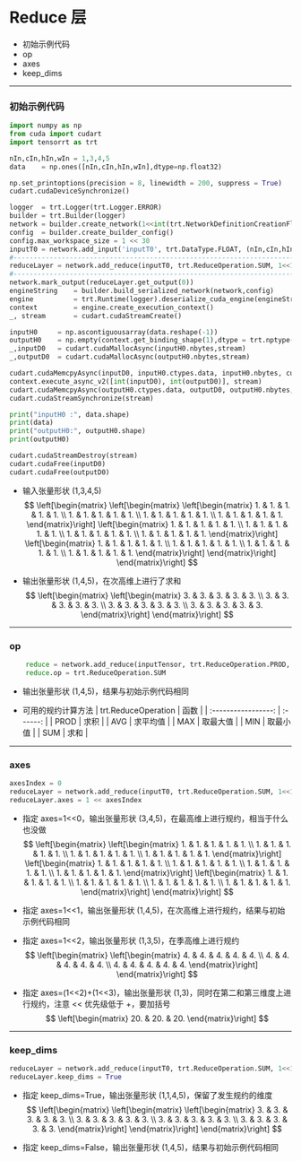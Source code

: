 # Reduce 层
+ 初始示例代码
+ op
+ axes
+ keep_dims

---    
### 初始示例代码
```python
import numpy as np
from cuda import cudart
import tensorrt as trt

nIn,cIn,hIn,wIn = 1,3,4,5                                                                           # 输入张量 NCHW
data    = np.ones([nIn,cIn,hIn,wIn],dtype=np.float32)

np.set_printoptions(precision = 8, linewidth = 200, suppress = True)
cudart.cudaDeviceSynchronize()

logger  = trt.Logger(trt.Logger.ERROR)
builder = trt.Builder(logger)
network = builder.create_network(1<<int(trt.NetworkDefinitionCreationFlag.EXPLICIT_BATCH))
config  = builder.create_builder_config()
config.max_workspace_size = 1 << 30
inputT0 = network.add_input('inputT0', trt.DataType.FLOAT, (nIn,cIn,hIn,wIn))                       # 单输入示例代码
#---------------------------------------------------------------------------------------------------# 替换部分
reduceLayer = network.add_reduce(inputT0, trt.ReduceOperation.SUM, 1<<1, False)
#---------------------------------------------------------------------------------------------------# 替换部分
network.mark_output(reduceLayer.get_output(0))
engineString    = builder.build_serialized_network(network,config)
engine          = trt.Runtime(logger).deserialize_cuda_engine(engineString)
context         = engine.create_execution_context()
_, stream       = cudart.cudaStreamCreate()

inputH0     = np.ascontiguousarray(data.reshape(-1))
outputH0    = np.empty(context.get_binding_shape(1),dtype = trt.nptype(engine.get_binding_dtype(1)))
_,inputD0   = cudart.cudaMallocAsync(inputH0.nbytes,stream)
_,outputD0  = cudart.cudaMallocAsync(outputH0.nbytes,stream)

cudart.cudaMemcpyAsync(inputD0, inputH0.ctypes.data, inputH0.nbytes, cudart.cudaMemcpyKind.cudaMemcpyHostToDevice, stream)
context.execute_async_v2([int(inputD0), int(outputD0)], stream)
cudart.cudaMemcpyAsync(outputH0.ctypes.data, outputD0, outputH0.nbytes, cudart.cudaMemcpyKind.cudaMemcpyDeviceToHost, stream)
cudart.cudaStreamSynchronize(stream)

print("inputH0 :", data.shape)
print(data)
print("outputH0:", outputH0.shape)
print(outputH0)

cudart.cudaStreamDestroy(stream)
cudart.cudaFree(inputD0)
cudart.cudaFree(outputD0)
```

+ 输入张量形状 (1,3,4,5)
$$
\left[\begin{matrix}
    \left[\begin{matrix}
        \left[\begin{matrix}
            1. & 1. & 1. & 1. & 1. \\
            1. & 1. & 1. & 1. & 1. \\
            1. & 1. & 1. & 1. & 1. \\
            1. & 1. & 1. & 1. & 1.
        \end{matrix}\right]
        \left[\begin{matrix}
            1. & 1. & 1. & 1. & 1. \\
            1. & 1. & 1. & 1. & 1. \\
            1. & 1. & 1. & 1. & 1. \\
            1. & 1. & 1. & 1. & 1.
        \end{matrix}\right]
        \left[\begin{matrix}
            1. & 1. & 1. & 1. & 1. \\
            1. & 1. & 1. & 1. & 1. \\
            1. & 1. & 1. & 1. & 1. \\
            1. & 1. & 1. & 1. & 1.
        \end{matrix}\right]
    \end{matrix}\right]
\end{matrix}\right]
$$

+ 输出张量形状 (1,4,5)，在次高维上进行了求和
$$
\left[\begin{matrix}
    \left[\begin{matrix}
        3. & 3. & 3. & 3. & 3. \\
        3. & 3. & 3. & 3. & 3. \\
        3. & 3. & 3. & 3. & 3. \\
        3. & 3. & 3. & 3. & 3.
    \end{matrix}\right]
\end{matrix}\right]
$$

---
### op
```python
    reduce = network.add_reduce(inputTensor, trt.ReduceOperation.PROD, 1<<0, False)
    reduce.op = trt.ReduceOperation.SUM                                                            # 重设规约运算种类
```

+ 输出张量形状 (1,4,5)，结果与初始示例代码相同

+ 可用的规约计算方法
| trt.ReduceOperation |   函数   |
| :-----------------: | :------: |
|        PROD         |   求积   |
|         AVG         | 求平均值 |
|         MAX         | 取最大值 |
|         MIN         | 取最小值 |
|         SUM         |   求和   |

---
### axes
```python
axesIndex = 0
reduceLayer = network.add_reduce(inputT0, trt.ReduceOperation.SUM, 1<<1, False)
reduceLayer.axes = 1 << axesIndex                                                                   # 规约计算的轴号
```

+ 指定 axes=1<<0，输出张量形状 (3,4,5)，在最高维上进行规约，相当于什么也没做
$$
\left[\begin{matrix}
    \left[\begin{matrix}
        1. & 1. & 1. & 1. & 1. \\
        1. & 1. & 1. & 1. & 1. \\
        1. & 1. & 1. & 1. & 1. \\
        1. & 1. & 1. & 1. & 1.
    \end{matrix}\right]
    \left[\begin{matrix}
        1. & 1. & 1. & 1. & 1. \\
        1. & 1. & 1. & 1. & 1. \\
        1. & 1. & 1. & 1. & 1. \\
        1. & 1. & 1. & 1. & 1.
    \end{matrix}\right]
    \left[\begin{matrix}
        1. & 1. & 1. & 1. & 1. \\
        1. & 1. & 1. & 1. & 1. \\
        1. & 1. & 1. & 1. & 1. \\
        1. & 1. & 1. & 1. & 1.
    \end{matrix}\right]
\end{matrix}\right]
$$

+ 指定 axes=1<<1，输出张量形状 (1,4,5)，在次高维上进行规约，结果与初始示例代码相同

+ 指定 axes=1<<2，输出张量形状 (1,3,5)，在季高维上进行规约
$$
\left[\begin{matrix}
    \left[\begin{matrix}
        4. & 4. & 4. & 4. & 4. \\
        4. & 4. & 4. & 4. & 4. \\
        4. & 4. & 4. & 4. & 4.
    \end{matrix}\right]
\end{matrix}\right]
$$

+ 指定 axes=(1<<2)+(1<<3)，输出张量形状 (1,3)，同时在第二和第三维度上进行规约，注意 << 优先级低于 +，要加括号
$$
\left[\begin{matrix}
    20. & 20. & 20.
\end{matrix}\right]
$$

---
### keep_dims
```python
reduceLayer = network.add_reduce(inputT0, trt.ReduceOperation.SUM, 1<<1, False)
reduceLayer.keep_dims = True                                                                         # 重设是否保留被规约维度
```

+ 指定 keep_dims=True，输出张量形状 (1,1,4,5)，保留了发生规约的维度
$$
\left[\begin{matrix}
    \left[\begin{matrix}
        \left[\begin{matrix}
            3. & 3. & 3. & 3. & 3. \\
            3. & 3. & 3. & 3. & 3. \\
            3. & 3. & 3. & 3. & 3. \\
            3. & 3. & 3. & 3. & 3.
        \end{matrix}\right]
    \end{matrix}\right]
\end{matrix}\right]
$$

+ 指定 keep_dims=False，输出张量形状 (1,4,5)，结果与初始示例代码相同

